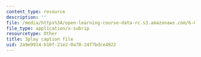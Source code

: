 ```yaml
---
content_type: resource
description: ''
file: /media/https%3A/open-learning-course-data-rc.s3.amazonaws.com/6-042j-mathematics-for-computer-science-fall-2010/2a9e9914b10f21e20a7024f7bdce4922_h9wxtqoa1jY.srt
file_type: application/x-subrip
resourcetype: Other
title: 3play caption file
uid: 2a9e9914-b10f-21e2-0a70-24f7bdce4922
---
```

